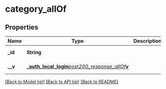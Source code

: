 # category_allOf

## Properties

| Name      | Type                                                                                                     | Description | Notes             |
| --------- | -------------------------------------------------------------------------------------------------------- | ----------- | ----------------- |
| **\_id**  | **String**                                                                                               |             | [default to null] |
| **\_\_v** | [**\_auth_local_login**post*200_response_allOf***v**](_auth_local_login__post_200_response_allOf___v.md) |             | [default to null] |

[[Back to Model list]](../README.md#documentation-for-models) [[Back to API list]](../README.md#documentation-for-api-endpoints) [[Back to README]](../README.md)
